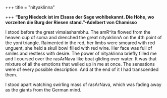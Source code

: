 +++
title = "nityaklinna"

+++
**“Burg Niedeck ist im Elsass der Sage wohlbekannt. Die Höhe, wo
vorzeiten die Burg der Riesen stand.”-Adelbert von Chamisso**  
  
I stood before the great vimalashambhu. The amR^ita flowed from the
heaven cup of soma and drenched the great nityaklinnA on the 4th point
of the yoni triangle. Raimented in the red, her limbs were smeared with
red unguent, she held a skull bowl filled with red wine. Her face was
full of smiles and restless with desire. The power of nityaklinna
briefly filled me and I coursed over the rasArNava like boat gliding
over water. It was that mixture of all the emotions that welled up in me
at once. The sensations were of every possible description. And at the
end of it I had transcended them.  
  
I stood apart watching swirling mass of rasArNava, which was fading away
as the giants from the German mind.
